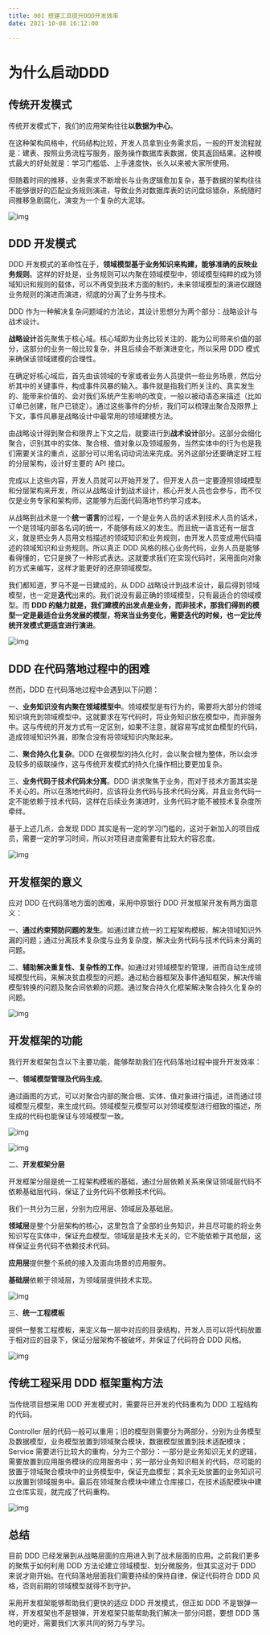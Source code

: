 ```yaml
---
title: 001 搭建工具提升DDD开发效率
date: 2021-10-08 16:12:00

---
```








# 为什么启动DDD







## 传统开发模式

传统开发模式下，我们的应用架构往往**以数据为中心**。

在这种架构风格中，代码结构比较，开发人员拿到业务需求后，一般的开发流程就是：建表、按照业务流程写服务，服务操作数据库表数据，使其返回结果。这种模式最大的好处就是：学习门槛低、上手速度快，长久以来被大家所使用。

但随着时间的推移，业务需求不断增长与业务逻辑愈加复杂，基于数据的架构往往不能够很好的匹配业务规则演进，导致业务对数据库表的访问盘综错杂，系统随时间推移急剧腐化，演变为一个复杂的大泥球。

![img](https://cdn.jsdelivr.net/gh/zshipu/images/d6a7dd86318405c4f59c9da7914c549b.png)

## DDD 开发模式

DDD 开发模式的革命性在于，**领域模型基于业务知识来构建，能够准确的反映业务规则**。这样的好处是，业务规则可以内聚在领域模型中，领域模型纯粹的成为领域知识和规则的载体，可以不再受到技术方面的制约，未来领域模型的演进仅跟随业务规则的演进而演进，彻底的分离了业务与技术。

DDD 作为一种解决复杂问题域的方法论，其设计思想分为两个部分：战略设计与战术设计。

**战略设计**首先聚焦于核心域。核心域即为业务比较关注的、能为公司带来价值的部分，这部分的业务一般比较复杂，并且后续会不断演进变化，所以采用 DDD 模式来确保该领域建模的合理性。

在确定好核心域后，首先由该领域的专家或者业务人员提供一些业务场景，然后分析其中的关键事件，构成事件风暴的输入。事件就是指我们所关注的、真实发生的、能带来价值的、会对我们系统产生影响的改变，一般以被动语态来描述（比如订单已创建，账户已锁定）。通过这些事件的分析，我们可以梳理出聚合及限界上下文，事件风暴是战略设计中最常用的领域建模方法。

由战略设计得到聚合和限界上下文之后，就要进行到**战术设计**部分。这部分会细化聚合，识别其中的实体、聚合根、值对象以及领域服务，当然实体中的行为也是我们需要关注的重点，这部分可以用名词动词法来完成。另外这部分还要确定好工程的分层架构，设计好主要的 API 接口。

完成以上这些内容，开发人员就可以开始开发了。但开发人员一定要遵照领域模型和分层架构来开发，所以从战略设计到战术设计，核心开发人员也会参与，而不仅仅是业务专家和架构师，这能够为后面代码落地节约学习成本。

从战略到战术是一个**统一语言**的过程，一个是业务人员的话术到技术人员的话术，一个是领域内部各名词的统一，不能够有歧义的发生。而且统一语言还有一层含义，就是把业务人员用文档描述的领域知识和业务规则，由开发人员变成用代码描述的领域知识和业务规则。所以真正 DDD 风格的核心业务代码，业务人员是能够看得懂的，它只是换了一种形式表达。这就要求我们在实现代码时，采用面向对象的方式来编写，这样才能更好的还原领域模型。

我们都知道，罗马不是一日建成的，从 DDD 战略设计到战术设计，最后得到领域模型，也一定是**迭代**出来的。我们说没有最正确的领域模型，只有最适合的领域模型。而 **DDD 的魅力就是，我们建模的出发点是业务，而非技术，那我们得到的模型一定是最适合业务发展的模型，将来当业务变化，需要迭代的时候，也一定比传统开发模式更适宜进行演进**。

![img](https://cdn.jsdelivr.net/gh/zshipu/images/ead88d34a7acd154cb8d7897ebebecf7.png)

## DDD 在代码落地过程中的困难

然而，DDD 在代码落地过程中会遇到以下问题：

一、**业务知识没有内聚在领域模型中**。领域模型是有行为的，需要将大部分的领域知识填充到领域模型中。这就要求在写代码时，将业务知识放在模型中，而非服务中。这与传统的开发方式有一定区别，如果不注意，就容易写成贫血模型的代码，造成领域知识外漏，即聚合没有将领域知识内聚起来。

二、**聚合持久化复杂**。DDD 在做模型的持久化时，会以聚合根为整体，所以会涉及较多的级联操作，这与传统开发模式的持久化操作相比要更加复杂。

三、**业务代码于技术代码未分离**。DDD 讲求聚焦于业务，而对于技术方面其实是不关心的。所以在落地代码时，应该将业务代码与技术代码分离，并且业务代码一定不能依赖于技术代码，这样在后续业务演进时，业务代码才能不被技术复杂度所牵绊。

基于上述几点，会发现 DDD 其实是有一定的学习门槛的，这对于新加入的项目成员，需要一定的学习时间，所以对项目进度需要有比较大的容忍度。

![img](https://cdn.jsdelivr.net/gh/zshipu/images/9419a0c81e02fdc9af506a195f6a1f7f.png)

## 开发框架的意义

应对 DDD 在代码落地方面的困难，采用中原银行 DDD 开发框架开发有两方面意义：

一、**通过约束预防问题的发生**。如通过建立统一的工程架构模板，解决领域知识外漏的问题；通过分离技术复杂度与业务复杂度，解决业务代码与技术代码未分离的问题。

二、**辅助解决重复性、复杂性的工作**。如通过对领域模型的管理，进而自动生成领域模型代码，来解决贫血模型的问题。通过粘合器框架及事件通知框架，解决传输模型转换的问题及聚合间依赖的问题。通过聚合持久化框架解决聚合持久化复杂的问题。

![img](https://cdn.jsdelivr.net/gh/zshipu/images/dcbf700e82366cd41d631014cc1d81c3.png)

## 开发框架的功能

我行开发框架包含以下主要功能，能够帮助我们在代码落地过程中提升开发效率：

一、**领域模型管理及代码生成**。

通过画图的方式，可以对聚合内部的聚合根、实体、值对象进行描述，进而通过领域模型元模型，来生成代码。领域模型元模型可以对领域模型进行细致的描述，所生成的代码也能保证与领域模型一致。

![img](https://cdn.jsdelivr.net/gh/zshipu/images/d589817e4f8423ed4b4ee328392ee999.png)

![img](https://cdn.jsdelivr.net/gh/zshipu/images/5dc21743c47a6b94b25c9c7241d22421.png)

二、**开发框架分层**

开发框架分层是统一工程架构模板的基础，通过分层依赖关系来保证领域层代码不依赖基础层代码，保证了业务代码不依赖技术代码。

我们一共分为三层，分别为应用层、领域层及基础层。

**领域层**是整个分层架构的核心，这里包含了全部的业务知识，并且尽可能的将业务知识写在实体中，保证充血模型。领域层是技术无关的，它不能依赖于其他层，这样保证业务代码不依赖技术代码。

**应用层**提供整个系统的接入及面向场景的应用服务。

**基础层**依赖于领域层，为领域层提供技术实现。

![img](https://cdn.jsdelivr.net/gh/zshipu/images/8c4cd4ad0fd5af1c3dfbcd74510ca541.png)

三、**统一工程模板**

提供一整套工程模板，来定义每一层中对应的目录结构，开发人员可以将代码放置于相对应的目录下，保证分层架构不被破坏，并保证了代码符合 DDD 风格。

![img](https://cdn.jsdelivr.net/gh/zshipu/images/8796a8119e561d54843454da8865f23e.png)

## 传统工程采用 DDD 框架重构方法

当传统项目想采用 DDD 开发模式时，需要将已开发的代码重构为 DDD 工程结构的代码。

Controller 层的代码一般可以重用；旧的模型则需要分为两部分，分别为业务模型及数据模型，业务模型放置到领域聚合模块，数据模型放置到技术适配模块；Service 需要进行比较大的重构，分为三个部分：一部分是业务知识无关的逻辑，需要放置到应用服务模块的应用服务中；另一部分业务知识相关的代码，尽可能的放置于领域聚合模块中的业务模型中，保证充血模型；其余无处放置的业务知识可以放置到领域服务中。最后在领域聚合模块中建立仓库接口，在技术适配模块中建立仓库实现，就完成了代码重构。

![img](https://cdn.jsdelivr.net/gh/zshipu/images/bdacde5372449f274264415da9d9eded.png)

## 总结

目前 DDD 已经发展到从战略层面的应用进入到了战术层面的应用。之前我们更多的聚焦于如何利用 DDD 方法论建立领域模型、划分微服务，但其实这对于 DDD 来说才刚开始。在代码落地层面我们需要持续的保持自律，保证代码符合 DDD 风格，否则前期的领域模型就得不到守护。

采用开发框架能够帮助我们更快的适应 DDD 开发模式，但正如 DDD 不是银弹一样，开发框架也不是银弹，开发框架只能帮助我们解决一部分问题，要想 DDD 落地的更好，需要我们大家共同的努力与学习。